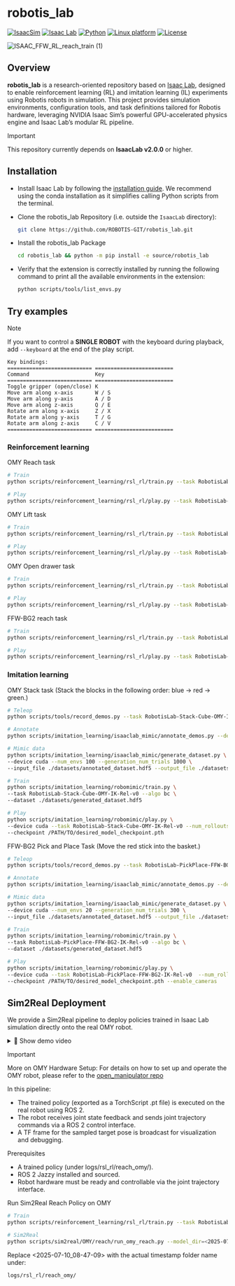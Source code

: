 # robotis_lab

[![IsaacSim](https://img.shields.io/badge/IsaacSim-4.5.0-silver.svg)](https://docs.omniverse.nvidia.com/isaacsim/latest/overview.html)
[![Isaac Lab](https://img.shields.io/badge/IsaacLab-2.0.0-silver)](https://isaac-sim.github.io/IsaacLab)
[![Python](https://img.shields.io/badge/python-3.10-blue.svg)](https://docs.python.org/3/whatsnew/3.10.html)
[![Linux platform](https://img.shields.io/badge/platform-linux--64-orange.svg)](https://releases.ubuntu.com/22.04/)
[![License](https://img.shields.io/badge/license-Apache2.0-yellow.svg)](https://opensource.org/license/apache-2-0)

![ISAAC_FFW_RL_reach_train (1)](https://github.com/user-attachments/assets/5ca984e9-acbb-4505-95d8-a2b04d3b3980)

## Overview

**robotis_lab** is a research-oriented repository based on [Isaac Lab](https://isaac-sim.github.io/IsaacLab), designed to enable reinforcement learning (RL) and imitation learning (IL) experiments using Robotis robots in simulation.
This project provides simulation environments, configuration tools, and task definitions tailored for Robotis hardware, leveraging NVIDIA Isaac Sim’s powerful GPU-accelerated physics engine and Isaac Lab’s modular RL pipeline.

> [!IMPORTANT]
> This repository currently depends on **IsaacLab v2.0.0** or higher.
>

## Installation

- Install Isaac Lab by following the [installation guide](https://isaac-sim.github.io/IsaacLab/main/source/setup/installation/index.html). We recommend using the conda installation as it simplifies calling Python scripts from the terminal.

- Clone the robotis_lab Repository (i.e. outside the `IsaacLab` directory):

  ```bash
  git clone https://github.com/ROBOTIS-GIT/robotis_lab.git
  ```

- Install the robotis_lab Package

  ```bash
  cd robotis_lab && python -m pip install -e source/robotis_lab

  ```

- Verify that the extension is correctly installed by running the following command to print all the available environments in the extension:

  ```bash
  python scripts/tools/list_envs.py
  ```

## Try examples

> [!NOTE]
> If you want to control a **SINGLE ROBOT** with the keyboard during playback, add `--keyboard` at the end of the play script.
>
> ```
> Key bindings:
> =========================== =========================
> Command                     Key
> =========================== =========================
> Toggle gripper (open/close) K      
> Move arm along x-axis       W / S   
> Move arm along y-axis       A / D
> Move arm along z-axis       Q / E
> Rotate arm along x-axis     Z / X
> Rotate arm along y-axis     T / G
> Rotate arm along z-axis     C / V
> =========================== =========================
> ```

### Reinforcement learning

OMY Reach task

```bash
# Train
python scripts/reinforcement_learning/rsl_rl/train.py --task RobotisLab-Reach-OMY-v0 --num_envs=512 --headless

# Play
python scripts/reinforcement_learning/rsl_rl/play.py --task RobotisLab-Reach-OMY-v0 --num_envs=16
```

OMY Lift task

```bash
# Train
python scripts/reinforcement_learning/rsl_rl/train.py --task RobotisLab-Lift-Cube-OMY-v0 --num_envs=512 --headless

# Play
python scripts/reinforcement_learning/rsl_rl/play.py --task RobotisLab-Lift-Cube-OMY-v0 --num_envs=16
```

OMY Open drawer task

```bash
# Train
python scripts/reinforcement_learning/rsl_rl/train.py --task RobotisLab-Open-Drawer-OMY-v0 --num_envs=512 --headless

# Play
python scripts/reinforcement_learning/rsl_rl/play.py --task RobotisLab-Open-Drawer-OMY-v0 --num_envs=16
```

FFW-BG2 reach task

```bash
# Train
python scripts/reinforcement_learning/rsl_rl/train.py --task RobotisLab-Reach-FFW-BG2-v0 --num_envs=512 --headless

# Play
python scripts/reinforcement_learning/rsl_rl/play.py --task RobotisLab-Reach-FFW-BG2-v0 --num_envs=16
```

### Imitation learning

OMY Stack task (Stack the blocks in the following order: blue → red → green.)

```bash
# Teleop
python scripts/tools/record_demos.py --task RobotisLab-Stack-Cube-OMY-IK-Rel-v0 --teleop_device keyboard --dataset_file ./datasets/dataset.hdf5 --num_demos 10

# Annotate
python scripts/imitation_learning/isaaclab_mimic/annotate_demos.py --device cuda --task RobotisLab-Stack-Cube-OMY-IK-Rel-Mimic-v0 --auto --input_file ./datasets/dataset.hdf5 --output_file ./datasets/annotated_dataset.hdf5 --headless

# Mimic data
python scripts/imitation_learning/isaaclab_mimic/generate_dataset.py \
--device cuda --num_envs 100 --generation_num_trials 1000 \
--input_file ./datasets/annotated_dataset.hdf5 --output_file ./datasets/generated_dataset.hdf5 --headless

# Train
python scripts/imitation_learning/robomimic/train.py \
--task RobotisLab-Stack-Cube-OMY-IK-Rel-v0 --algo bc \
--dataset ./datasets/generated_dataset.hdf5

# Play
python scripts/imitation_learning/robomimic/play.py \
--device cuda --task RobotisLab-Stack-Cube-OMY-IK-Rel-v0 --num_rollouts 50 \
--checkpoint /PATH/TO/desired_model_checkpoint.pth
```

FFW-BG2 Pick and Place Task (Move the red stick into the basket.)

```bash
# Teleop
python scripts/tools/record_demos.py --task RobotisLab-PickPlace-FFW-BG2-IK-Rel-v0 --teleop_device keyboard --dataset_file ./datasets/dataset.hdf5 --num_demos 10 --enable_cameras

# Annotate
python scripts/imitation_learning/isaaclab_mimic/annotate_demos.py --device cuda --task RobotisLab-PickPlace-FFW-BG2-Mimic-v0 --input_file ./datasets/dataset.hdf5 --output_file ./datasets/annotated_dataset.hdf5 --enable_cameras

# Mimic data
python scripts/imitation_learning/isaaclab_mimic/generate_dataset.py \
--device cuda --num_envs 20 --generation_num_trials 300 \
--input_file ./datasets/annotated_dataset.hdf5 --output_file ./datasets/generated_dataset.hdf5 --enable_cameras --headless

# Train
python scripts/imitation_learning/robomimic/train.py \
--task RobotisLab-PickPlace-FFW-BG2-IK-Rel-v0 --algo bc \
--dataset ./datasets/generated_dataset.hdf5

# Play
python scripts/imitation_learning/robomimic/play.py \
--device cuda --task RobotisLab-PickPlace-FFW-BG2-IK-Rel-v0  --num_rollouts 50 \
--checkpoint /PATH/TO/desired_model_checkpoint.pth --enable_cameras
```

## Sim2Real Deployment
We provide a Sim2Real pipeline to deploy policies trained in Isaac Lab simulation directly onto the real OMY robot.

<details>
<summary>🎥 Show demo video</summary>

https://github.com/user-attachments/assets/6c27bdb1-3a6b-4686-a546-8f14f01e4abe

</details>

> [!IMPORTANT]
> More on OMY Hardware Setup:
> For details on how to set up and operate the OMY robot, please refer to the [open_manipulator repo](https://github.com/ROBOTIS-GIT/open_manipulator.git)

In this pipeline:
- The trained policy (exported as a TorchScript .pt file) is executed on the real robot using ROS 2.
- The robot receives joint state feedback and sends joint trajectory commands via a ROS 2 control interface.
- A TF frame for the sampled target pose is broadcast for visualization and debugging.

Prerequisites
- A trained policy (under logs/rsl_rl/reach_omy/<TIMESTAMP>).
- ROS 2 Jazzy installed and sourced.
- Robot hardware must be ready and controllable via the joint trajectory interface.


Run Sim2Real Reach Policy on OMY

```bash
# Train
python scripts/reinforcement_learning/rsl_rl/train.py --task RobotisLab-Reach-OMY-v0 --num_envs=512 --headless

# Sim2Real
python scripts/sim2real/OMY/reach/run_omy_reach.py --model_dir=<2025-07-10_08-47-09>
```

Replace <2025-07-10_08-47-09> with the actual timestamp folder name under:
```bash
logs/rsl_rl/reach_omy/
```
